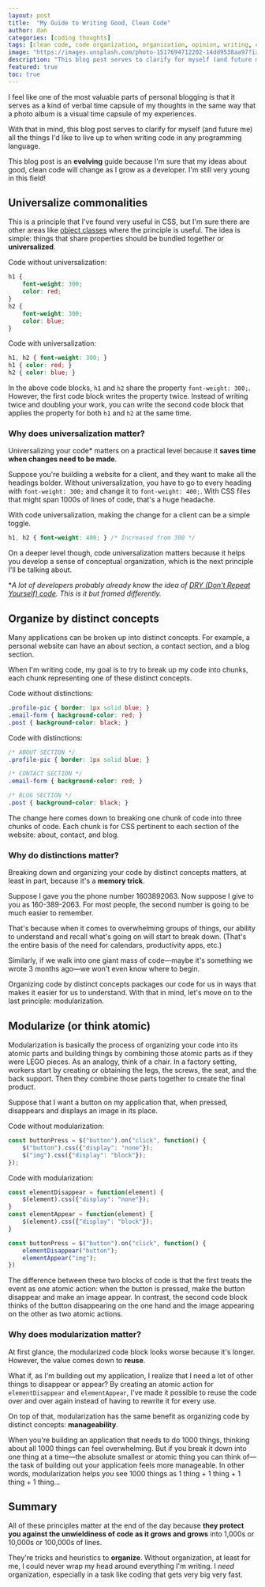 ```yaml
---
layout: post
title:  "My Guide to Writing Good, Clean Code"
author: dan
categories: [coding thoughts]
tags: [clean code, code organization, organization, opinion, writing, coding]
image: "https://images.unsplash.com/photo-1517694712202-14dd9538aa97?ixlib=rb-1.2.1&ixid=eyJhcHBfaWQiOjEyMDd9&auto=format&fit=crop&w=750&q=80"
description: "This blog post serves to clarify for myself (and future me) all the things I'd like to live up to when writing code in any programming language."
featured: true
toc: true
---
```


I feel like one of the most valuable parts of personal blogging is that it serves as a kind of verbal time capsule of my thoughts in the same way that a photo album is a visual time capsule of my experiences.

With that in mind, this blog post serves to clarify for myself (and future me) all the things I'd like to live up to when writing code in any programming language.

This blog post is an **evolving** guide because I'm sure that my ideas about good, clean code will change as I grow as a developer. I'm still very young in this field!

## Universalize commonalities

This is a principle that I've found very useful in CSS, but I'm sure there are other areas like [object classes](https://en.wikipedia.org/wiki/Class_(computer_programming)) where the principle is useful. The idea is simple: things that share properties should be bundled together or **universalized**.

Code without universalization:

```css
h1 {
    font-weight: 300;
    color: red;
}
h2 {
    font-weight: 300;
    color: blue;
}
```

Code with universalization:

```css
h1, h2 { font-weight: 300; }
h1 { color: red; }
h2 { color: blue; }
```

In the above code blocks, `h1` and `h2` share the property `font-weight: 300;`. However, the first code block writes the property twice. Instead of writing twice and doubling your work, you can write the second code block that applies the property for both `h1` and `h2` at the same time.

### Why does universalization matter?

Universalizing your code* matters on a practical level because it **saves time when changes need to be made**.

Suppose you're building a website for a client, and they want to make all the headings bolder. Without universalization, you have to go to every heading with `font-weight: 300;` and change it to `font-weight: 400;`. With CSS files that might span 1000s of lines of code, that's a huge headache.

With code universalization, making the change for a client can be a simple toggle.

```css
h1, h2 { font-weight: 400; } /* Increased from 300 */
```

On a deeper level though, code universalization matters because it helps you develop a sense of conceptual organization, which is the next principle I'll be talking about.

**A lot of developers probably already know the idea of [DRY (Don't Repeat Yourself) code](https://en.wikipedia.org/wiki/Don%27t_repeat_yourself). This is it but framed differently.*

## Organize by distinct concepts

Many applications can be broken up into distinct concepts. For example, a personal website can have an about section, a contact section, and a blog section.

When I'm writing code, my goal is to try to break up my code into chunks, each chunk representing one of these distinct concepts.

Code without distinctions:

```css
.profile-pic { border: 1px solid blue; }
.email-form { background-color: red; }
.post { background-color: black; }
```

Code with distinctions:

```css
/* ABOUT SECTION */
.profile-pic { border: 1px solid blue; }

/* CONTACT SECTION */
.email-form { background-color: red; }

/* BLOG SECTION */
.post { background-color: black; }
```

The change here comes down to breaking one chunk of code into three chunks of code. Each chunk is for CSS pertinent to each section of the website: about, contact, and blog. 

### Why do distinctions matter?

Breaking down and organizing your code by distinct concepts matters, at least in part, because it's a **memory trick**.

Suppose I gave you the phone number 1603892063. Now suppose I give to you as 160-389-2063. For most people, the second number is going to be much easier to remember.

That's because when it comes to overwhelming groups of things, our ability to understand and recall what's going on will start to break down. (That's the entire basis of the need for calendars, productivity apps, etc.)

Similarly, if we walk into one giant mass of code—maybe it's something we wrote 3 months ago—we won't even know where to begin.

Organizing code by distinct concepts packages our code for us in ways that makes it easier for us to understand. With that in mind, let's move on to the last principle: modularization.

## Modularize (or think atomic)

Modularization is basically the process of organizing your code into its atomic parts and building things by combining those atomic parts as if they were LEGO pieces. As an analogy, think of a chair. In a factory setting, workers start by creating or obtaining the legs, the screws, the seat, and the back support. Then they combine those parts together to create the final product.

Suppose that I want a button on my application that, when pressed, disappears and displays an image in its place.

Code without modularization:

```js
const buttonPress = $("button").on("click", function() {
    $("button").css({"display": "none"});
    $("img").css({"display": "block"});
});
```

Code with modularization:

```js
const elementDisappear = function(element) {
    $(element).css({"display": "none"});
}
const elementAppear = function(element) {
    $(element).css({"display": "block"});
}

const buttonPress = $("button").on("click", function() {
    elementDisappear("button");
    elementAppear("img");
})
```

The difference between these two blocks of code is that the first treats the event as one atomic action: when the button is pressed, make the button disappear and make an image appear. In contrast, the second code block thinks of the button disappearing on the one hand and the image appearing on the other as two atomic actions.

### Why does modularization matter?

At first glance, the modularized code block looks worse because it's longer. However, the value comes down to **reuse**.

What if, as I'm building out my application, I realize that I need a lot of other things to disappear or appear? By creating an atomic action for `elementDisappear` and `elementAppear`, I've made it possible to reuse the code over and over again instead of having to rewrite it for every use.

On top of that, modularization has the same benefit as organizing code by distinct concepts: **manageability**.

When you're building an application that needs to do 1000 things, thinking about all 1000 things can feel overwhelming. But if you break it down into one thing at a time—the absolute smallest or atomic thing you can think of—the task of building out your application feels more manageable. In other words, modularization helps you see 1000 things as 1 thing + 1 thing + 1 thing + 1 thing...

## Summary

All of these principles matter at the end of the day because **they protect you against the unwieldiness of code as it grows and grows** into 1,000s or 10,000s or 100,000s of lines.

They're tricks and heuristics to **organize**. Without organization, at least for me, I could never wrap my head around everything I'm writing. I *need* organization, especially in a task like coding that gets very big very fast.